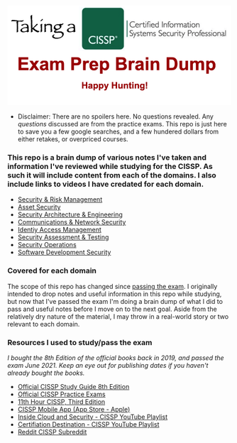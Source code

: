 ![Logo](https://github.com/n1cfury/takinacissp/blob/master/branding.png?raw=true)

- Disclaimer: There are no spoilers here. No questions revealed. Any *questions* discussed are from the practice exams. This repo is just here to save you a few google searches, and a few hundered dollars from either retakes, or overpriced courses. 

### This repo is a brain dump of various notes I've taken and information I've reviewed while studying for the CISSP. As such it will include content from each of the domains. I also include links to videos I have credated for each domain.

* [Security & Risk Management](https://github.com/n1cfury/takinacissp/blob/master/domain1.md)
* [Asset Security](https://github.com/n1cfury/takinacissp/blob/master/domain2.md)
* [Security Architecture & Engineering](https://github.com/n1cfury/takinacissp/blob/master/domain3.md)
* [Communications & Network Security](https://github.com/n1cfury/takinacissp/blob/master/domain4.md)
* [Identiy Access Management](https://github.com/n1cfury/takinacissp/blob/master/domain5.md)
* [Security Assessment & Testing](https://github.com/n1cfury/takinacissp/blob/master/domain6.md)
* [Security Operations](https://github.com/n1cfury/takinacissp/blob/master/domain7.md)
* [Software Development Security](https://github.com/n1cfury/takinacissp/blob/master/domain8.md)


### Covered for each domain
The scope of this repo has changed since [passing the exam](https://www.reddit.com/r/cissp/comments/oa0x4s/i_passed_cissp_on_my_second_attempt_lessons/). I originally intended to drop notes and useful information in this repo while studying, but now that I've passed the exam I'm doing a brain dump of what I did to pass and useful notes before I move on to the next goal. Aside from the relatively dry nature of the material, I may throw in a real-world story or two relevant to each domain.

### Resources I used to study/pass the exam

*I bought the 8th Edition of the official books back in 2019, and passed the exam June 2021. Keep an eye out for publishing dates if you haven't already bought the books.*

* [Official CISSP Study Guide 8th Edition](https://www.amazon.com/Certified-Information-Security-Professional-Official/dp/1119786231/ref=sr_1_3?dchild=1&keywords=cissp+study+guide+ninth+edition&qid=1629690709&s=books&sr=1-3)
* [Official CISSP Practice Exams](https://www.amazon.com/Certified-Information-Security-Professional-Official/dp/1119787637/ref=pd_bxgy_img_1/139-5129302-1204118?pd_rd_w=cYc1a&pf_rd_p=c64372fa-c41c-422e-990d-9e034f73989b&pf_rd_r=HHX6KJJG55FWHSEAZ2V0&pd_rd_r=e875c0e8-b8dc-4a4f-ab32-64bb7922700f&pd_rd_wg=EDbxs&pd_rd_i=1119787637&psc=1)
* [11th Hour CISSP, Third Edition](https://www.amazon.com/Eleventh-Hour-CISSP%C2%AE-Study-Guide/dp/0128112484/ref=pd_bxgy_img_2/139-5129302-1204118?pd_rd_w=3N3WV&pf_rd_p=c64372fa-c41c-422e-990d-9e034f73989b&pf_rd_r=QZJTF3MSD8WFHF2GX4S1&pd_rd_r=81b68fe7-c19f-4343-ac71-69e1f46084d6&pd_rd_wg=PZuNE&pd_rd_i=0128112484&psc=1)
* [CISSP Mobile App (App Store - Apple)](https://apps.apple.com/us/app/cissp-isc-official-app/id1555533017)
* [Inside Cloud and Security - CISSP YouTube Playlist](https://www.youtube.com/playlist?list=PL7XJSuT7Dq_XPK_qmYMqfiBjbtHJRWigD)
* [Certifiation Destination - CISSP YouTube Playlist](https://www.youtube.com/playlist?list=PLZKdGEfEyJhKWyryIvx_jm1jn6ZMTi7gW)
* [Reddit CISSP Subreddit](https://www.reddit.com/r/cissp/)

